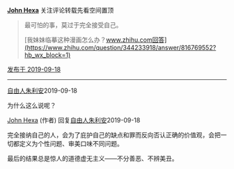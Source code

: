 [**John Hexa**](https://www.zhihu.com/people/mcbig)
关注评论转载先看空间置顶
>
>最可怕的事，莫过于完全接受自己。
>
>[我妹妹临摹这种漫画怎么办？www.zhihu.com回答](https://www.zhihu.com/question/344233918/answer/816769552?hb_wx_block=1)

[发布于 2019-09-18](https://www.zhihu.com/pin/1157674562681401344)

---
[自由人朱利安](https://www.zhihu.com/people/li-zhe-hua-93)2019-09-18
>
为什么这么说呢？

[John Hexa](https://www.zhihu.com/people/mcbig)​ (作者) 回复[自由人朱利安](https://www.zhihu.com/people/li-zhe-hua-93)2019-09-18
>
完全接纳自己的人，会为了庇护自己的缺点和罪而反向否认正确的价值观，会把一切都定义为个性问题、审美口味不同问题。  
  >
最后的结果总是惊人的道德虚无主义——不分善恶、不辨美丑。

